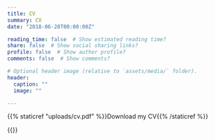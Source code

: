 ```yaml
---
title: CV
summary: CV
date: "2018-06-28T00:00:00Z"

reading_time: false  # Show estimated reading time?
share: false  # Show social sharing links?
profile: false  # Show author profile?
comments: false  # Show comments?

# Optional header image (relative to `assets/media/` folder).
header:
  caption: ""
  image: ""

---
```

 {{% staticref "uploads/cv.pdf" %}}Download my CV{{% /staticref %}}

{{<gdocs src="https://drive.google.com/file/d/1fpwMl_ecHHBU1OLcHXSygEmuS61zlQiP/preview" width="840" height="880" allow="autoplay">}}
